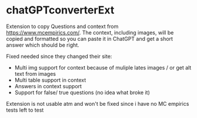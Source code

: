 # chatGPTconverterExt
Extension to copy Questions and context from https://www.mcempirics.com/.
The context, including images, will be copied and formatted so you can paste it
in ChatGPT and get a short answer which should be right. 

Fixed needed since they changed their site:
- Multi img support for context because of muliple lates images / or get alt text from images
- Multi table support in context
- Answers in context support
- Support for false/ true questions (no idea what broke it)

Extension is not usable atm and won't be fixed since i have no MC empirics tests left to test 
